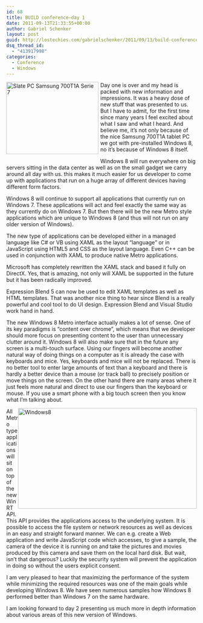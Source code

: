 ```yaml
---
id: 68
title: BUILD conference–day 1
date: 2011-09-13T21:33:55+00:00
author: Gabriel Schenker
layout: post
guid: http://lostechies.com/gabrielschenker/2011/09/13/build-conferenceday-1/
dsq_thread_id:
  - "413917998"
categories:
  - Conference
  - Windows
---
```

[<img style="background-image: none; border-bottom: 0px; border-left: 0px; margin: 0px 5px 24px 0px; padding-left: 0px; padding-right: 0px; display: inline; float: left; border-top: 0px; border-right: 0px; padding-top: 0px" title="Slate PC Samsung 700T1A Serie 7" border="0" alt="Slate PC Samsung 700T1A Serie 7" align="left" src="http://lostechies.com/gabrielschenker/files/2011/09/Slate-PC-Samsung-700T1A-Serie-7_thumb.jpg" width="244" height="191" />](http://lostechies.com/gabrielschenker/files/2011/09/Slate-PC-Samsung-700T1A-Serie-7.jpg)Day one is over and my head is packed with new information and impressions. It was a heavy dose of new stuff that was presented to us. But I have to admit, for the first time since many years I feel excited about what I saw and what I heard. And believe me, it’s not only because of the nice Samsung 700T1A tablet PC we got with pre-installed Windows 8, no it’s because of Windows 8 itself.

Windows 8 will run everywhere on big servers sitting in the data center as well as on the small gadget we carry around all day with us. this makes it much easier for us developer to come up with applications that run on a huge array of different devices having different form factors.

Windows 8 will continue to support all applications that currently run on Windows 7. These applications will act and feel exactly the same way as they currently do on Windows 7. But then there will be the new Metro style applications which are unique to Windows 8 (and thus will not run on any older version of Windows). 

The new type of applications can be developed either in a managed language like C# or VB using XAML as the layout “language” or in JavaScript using HTML5 and CSS as the layout language. Even C++ can be used in conjunction with XAML to produce native Metro applications.

Microsoft has completely rewritten the XAML stack and based it fully on DirectX. Yes, that is amazing, not only will XAML be supported in the future but it has been radically improved.

Expression Blend 5 can now be used to edit XAML templates as well as HTML templates. That was another nice thing to hear since Blend is a really powerful and cool tool to do UI design. Expression Blend and Visual Studio work hand in hand.

The new Windows 8 Metro interface actually makes a lot of sense. One of its key paradigms is “content over chrome”, which means that we developer should more focus on presenting content to the user than unnecessary clutter around it. Windows 8 will also make sure that in the future any screen is a multi-touch surface. Using our fingers will become another natural way of doing things on a computer as it is already the case with keyboards and mice. Yes, keyboards and mice will not be replaced. There is no better tool to enter large amounts of text than a keyboard and there is hardly a better device than a mouse (or track ball) to precisely position or move things on the screen. On the other hand there are many areas where it just feels more natural and direct to use our fingers than the keyboard or mouse. If you use a smart phone with a big touch screen then you know what I’m talking about.

[<img style="background-image: none; border-bottom: 0px; border-left: 0px; margin: 0px 0px 15px; padding-left: 0px; padding-right: 0px; display: inline; float: right; border-top: 0px; border-right: 0px; padding-top: 0px" title="Windows8" border="0" alt="Windows8" align="right" src="http://lostechies.com/gabrielschenker/files/2011/09/Windows8_thumb.jpg" width="473" height="266" />](http://lostechies.com/gabrielschenker/files/2011/09/Windows8.jpg)All Metro type applications will sit on top of the new WinRT API. This API provides the applications access to the underlying system. It is possible to access the file system or network resources as well as devices in an easy and straight forward manner. We can e.g. create a Web application and write JavaScript code which accesses, to give a sample, the camera of the device it is running on and take the pictures and movies produced by this camera and save them on the local hard disk. But wait, isn’t that dangerous? Luckily the security system will prevent the application in doing so without the users explicit consent.

I am very pleased to hear that maximizing the performance of the system while minimizing the required resources was one of the main goals while developing Windows 8. We have seen numerous samples how Windows 8 performed better than Windows 7 on the same hardware.

I am looking forward to day 2 presenting us much more in depth information about various areas of this new version of Windows.